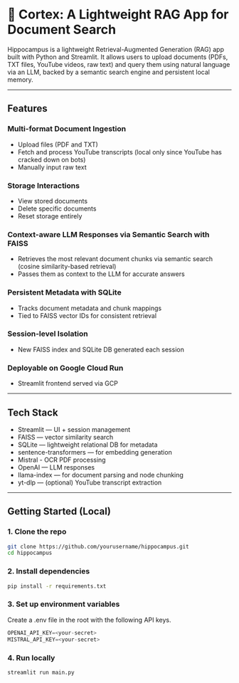 # 🧠 Cortex: A Lightweight RAG App for Document Search
Hippocampus is a lightweight Retrieval-Augmented Generation (RAG) app built with Python and Streamlit. It allows users to upload documents (PDFs, TXT files, YouTube videos, raw text) and query them using natural language via an LLM, backed by a semantic search engine and persistent local memory.

---

## Features
### Multi-format Document Ingestion
- Upload files (PDF and TXT)
- Fetch and process YouTube transcripts (local only since YouTube has cracked down on bots)
- Manually input raw text

### Storage Interactions
- View stored documents
- Delete specific documents
- Reset storage entirely

### Context-aware LLM Responses via Semantic Search with FAISS
- Retrieves the most relevant document chunks via semantic search (cosine similarity-based retrieval)
- Passes them as context to the LLM for accurate answers

### Persistent Metadata with SQLite
- Tracks document metadata and chunk mappings
- Tied to FAISS vector IDs for consistent retrieval

### Session-level Isolation
- New FAISS index and SQLite DB generated each session

### Deployable on Google Cloud Run
- Streamlit frontend served via GCP

---

## Tech Stack
- Streamlit — UI + session management
- FAISS — vector similarity search
- SQLite — lightweight relational DB for metadata
- sentence-transformers — for embedding generation
- Mistral - OCR PDF processing
- OpenAI — LLM responses
- llama-index — for document parsing and node chunking
- yt-dlp — (optional) YouTube transcript extraction

---

## Getting Started (Local)

### 1. Clone the repo
```bash
git clone https://github.com/yourusername/hippocampus.git
cd hippocampus
```

### 2. Install dependencies
```bash
pip install -r requirements.txt
```

### 3. Set up environment variables
Create a .env file in the root with the following API keys.
```python
OPENAI_API_KEY=<your-secret>
MISTRAL_API_KEY=<your-secret>
```

### 4. Run locally
```bash
streamlit run main.py
```

